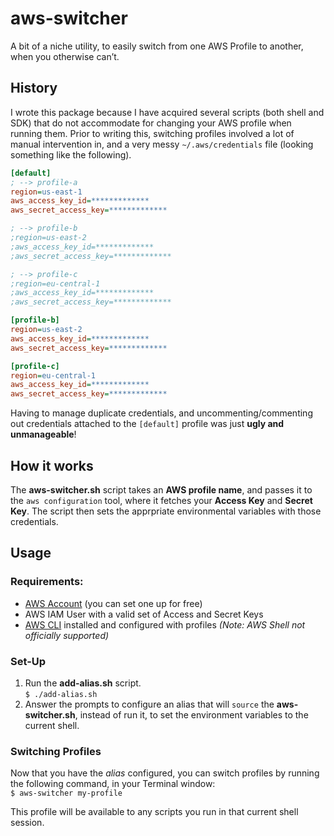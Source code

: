 # aws-switcher
A bit of a niche utility, to easily switch from one AWS Profile to another, when you otherwise can’t.

## History
I wrote this package because I have acquired several scripts (both shell and SDK) that do not accommodate for changing your AWS profile when running them. Prior to writing this, switching profiles involved a lot of manual intervention in, and a very messy `~/.aws/credentials` file (looking something like the following).

```ini
[default]
; --> profile-a
region=us-east-1
aws_access_key_id=*************
aws_secret_access_key=*************

; --> profile-b
;region=us-east-2
;aws_access_key_id=*************
;aws_secret_access_key=*************

; --> profile-c
;region=eu-central-1
;aws_access_key_id=*************
;aws_secret_access_key=*************

[profile-b]
region=us-east-2
aws_access_key_id=*************
aws_secret_access_key=*************

[profile-c]
region=eu-central-1
aws_access_key_id=*************
aws_secret_access_key=*************

```

Having to manage duplicate credentials, and uncommenting/commenting out credentials attached to the `[default]` profile was just **ugly and unmanageable**!

## How it works
The **aws-switcher.sh** script takes an **AWS profile name**, and passes it to the `aws configuration` tool, where it fetches your **Access Key** and **Secret Key**. The script then sets the apprpriate environmental variables with those credentials.


## Usage

### Requirements:
- [AWS Account][L1] (you can set one up for free)
- AWS IAM User with a valid set of Access and Secret Keys
- [AWS CLI][L2] installed and configured with profiles *(Note: AWS Shell not officially supported)*

### Set-Up
1. Run the **add-alias.sh** script.<br />`$ ./add-alias.sh`
2. Answer the prompts to configure an alias that will `source` the **aws-switcher.sh**, instead of run it, to set the environment variables to the current shell.

### Switching Profiles
Now that you have the _alias_ configured, you can switch profiles by running the following command, in your Terminal window:<br />`$ aws-switcher my-profile`

This profile will be available to any scripts you run in that current shell session.

[L1]: https://aws.amazon.com "Amazon Web Services"
[L2]: https://docs.aws.amazon.com/cli/latest/userguide/cli-chap-install.html "Install the AWS CLI"



